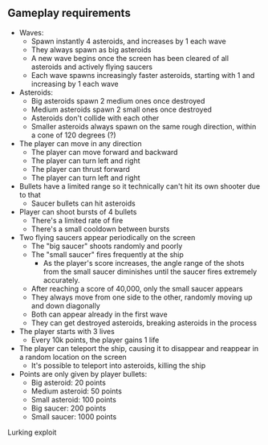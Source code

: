 ## Gameplay requirements

* Waves:
    * Spawn instantly 4 asteroids, and increases by 1 each wave
    * They always spawn as big asteroids
    * A new wave begins once the screen has been cleared of all asteroids and actively flying saucers
    * Each wave spawns increasingly faster asteroids, starting with 1 and increasing by 1 each wave
* Asteroids:
    * Big asteroids spawn 2 medium ones once destroyed
    * Medium asteroids spawn 2 small ones once destroyed
    * Asteroids don't collide with each other
    * Smaller asteroids always spawn on the same rough direction, within a cone of 120 degrees (?)
* The player can move in any direction
    * The player can move forward and backward
    * The player can turn left and right
    * The player can thrust forward
    * The player can turn left and right
* Bullets have a limited range so it technically can't hit its own shooter due to that
    * Saucer bullets can hit asteroids
* Player can shoot bursts of 4 bullets
    * There's a limited rate of fire
    * There's a small cooldown between bursts
* Two flying saucers appear periodically on the screen
    * The "big saucer" shoots randomly and poorly
    * The "small saucer" fires frequently at the ship
        * As the player's score increases, the angle range of the shots from the small saucer diminishes until the saucer fires extremely accurately.
    * After reaching a score of 40,000, only the small saucer appears
    * They always move from one side to the other, randomly moving up and down diagonally
    * Both can appear already in the first wave
    * They can get destroyed asteroids, breaking asteroids in the process
* The player starts with 3 lives
    * Every 10k points, the player gains 1 life
* The player can teleport the ship, causing it to disappear and reappear in a random location on the screen
    * It's possible to teleport into asteroids, killing the ship
* Points are only given by player bullets:
    * Big asteroid: 20 points
    * Medium asteroid: 50 points
    * Small asteroid: 100 points
    * Big saucer: 200 points
    * Small saucer: 1000 points


Lurking exploit